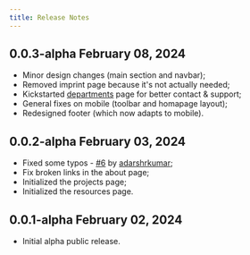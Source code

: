 ```yaml
---
title: Release Notes
---
```


## **0.0.3-alpha** February 08, 2024

- Minor design changes (main section and navbar);
- Removed imprint page because it's not actually needed;
- Kickstarted [departments](/departments) page for better contact & support;
- General fixes on mobile (toolbar and homapage layout);
- Redesigned footer (which now adapts to mobile).

## **0.0.2-alpha** February 03, 2024

- Fixed some typos - [#6](https://github.com/surfscape/web-portal/pull/6) by [adarshrkumar](https://github.com/adarshrkumar);
- Fix broken links in the about page;
- Initialized the projects page;
- Initialized the resources page.

## **0.0.1-alpha** February 02, 2024

- Initial alpha public release.

<style>
    ul {
        margin: 0;
    }
</style>
